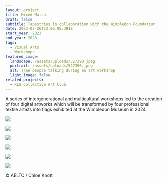 ```yaml
---
layout: project
title: Mixed Match
draft: false
subtitle: Tapestries in collaboration with the Wimbledon Foundation
date: 2023-02-26T23:06:08.391Z
start_year: 2023
end_year: 2023
tags:
  - Visual Arts
  - Workshops
featured_image:
  landscape: /assets/uploads/527390.jpeg
  portrait: /assets/uploads/527390.jpeg
  alt: Tree people talking during an art workshop
  light_image: false
related_projects:
  - KLS Collective Art Club
---
```

A series of intergenerational and multicultural workshops led to the creation of four digital artworks which will be transformed by four professional textile artists into flags exhibited at the Wimbledon Museum in 2024.

![](/assets/uploads/527349.jpg)

![](/assets/uploads/527384.jpg)

![](/assets/uploads/527395.jpg)

![](/assets/uploads/527326.jpg)

![](/assets/uploads/527334.jpg)

![](/assets/uploads/527444.jpg)

© AELTC / Chloe Knott